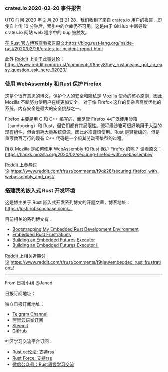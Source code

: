 ### crates.io 2020-02-20 事件报告

UTC 时间 2020 年 2 月 20 日 21:28，我们收到了来自 crates.io 用户的报告，即使自上传 10 分钟后，索引中的仓库仍不可用。这是由于 GitHub 中断导致 crates.io 网站 web 程序中的 bug 被触发。

[在 Rust 官方博客查看报告原文](https://blog.rust-lang.org/inside-rust/2020/02/26/crates-io-incident-report.html):https://blog.rust-lang.org/inside-rust/2020/02/26/crates-io-incident-report.html

此外 [Reddit 上关于此事讨论](https://www.reddit.com/r/rust/comments/f8ney8/hey_rustaceans_got_an_easy_question_ask_here_92020/)：https://www.reddit.com/r/rust/comments/f8ney8/hey_rustaceans_got_an_easy_question_ask_here_92020/

### 使用 WebAssembly 和 Rust 保护 Firefox

这是个很有意思的博文。保护个人的安全和隐私是 Mozilla 使命的核心原则，因此 Mozilla 不断努力使用户在线更加安全。 对于像 Firefox 这样的复杂且高度优化的系统，内存安全是最大的安全挑战之一。 

Firefox 主要是用 C 和 C++ 编写的，而尽管 Firefox 中广泛使用沙箱（sandboxing）和 Rust，但它们都有其局限性。流程级沙箱可很好地用于大型的现有组件，但会消耗大量系统资源，因此必须谨慎使用。Rust 是轻量级的，但是重写数百万行的现有 C++ 代码是一个极其劳动密集型的过程。

所以 Mozilla 是如何使用 WebAssembly 和 Rust 保护 Firefox 的呢？ [请看原文](https://hacks.mozilla.org/2020/02/securing-firefox-with-webassembly/)：https://hacks.mozilla.org/2020/02/securing-firefox-with-webassembly/

[Reddit 上参与讨论](https://www.reddit.com/r/rust/comments/f9qk28/securing_firefox_with_webassembly_and_rust/):https://www.reddit.com/r/rust/comments/f9qk28/securing_firefox_with_webassembly_and_rust/

### 搭建我的嵌入式 Rust 开发环境

这是博主关于 Rust 嵌入式开发系列博文的开题文章，博客地址：https://josh.robsonchase.com/。

目前相关的系列博文有：

- [Bootstrapping My Embedded Rust Development Environment](https://josh.robsonchase.com/embedded-bootstrapping/)
- [Embedded Rust Frustrations](https://josh.robsonchase.com/embedded-frustrations/)
- [Building an Embedded Futures Executor](https://josh.robsonchase.com/embedded-executor/)
- [Building an Embedded Futures Executor II](https://josh.robsonchase.com/embedded-executor-2/)

[Reddit 上相关近期讨论](https://www.reddit.com/r/rust/comments/f9tjeu/embedded_rust_frustrations/):https://www.reddit.com/r/rust/comments/f9tjeu/embedded_rust_frustrations/

---

From 日报小组 @Jancd

日报订阅地址：

独立日报订阅地址：
- [Telgram Channel](https://t.me/rust_daily_news )
- [阿里云语雀订阅](https://www.yuque.com/chaosbot/rustnews)
- [Steemit](https://steemit.com/@blackanger)
- [GitHub](https://github.com/RustStudy/rust_daily_news)

社区学习交流平台订阅：
- [Rust.cc论坛: 支持rss](https://rust.cc)
- [Rust Force: 支持rss](https://rustforce.net/)
- [微信公众号：Rust语言学习交流](https://rust.cc/article?id=ed7c9379-d681-47cb-9532-0db97d883f62)
